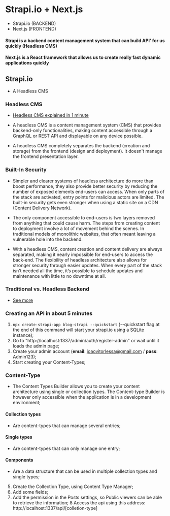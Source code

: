 # Strapi.io + Next.js
- Strapi.io (BACKEND)
- Next.js (FRONTEND)

#### Strapi is a backend content management system that can build API' for us quickly (Headless CMS)
#### Next.js is a React framework that allows us to create really fast dynamic applications quickly

## Strapi.io
- A Headless CMS
### Headless CMS
- [Headless CMS explained in 1 minute](https://youtu.be/-Uor3I0n_vQ)

- A headless CMS is a content management system (CMS) that provides backend-only functionalities, making content accessible through a GraphQL or REST API and displayable on any device possible.

- A headless CMS completely separates the backend (creation and storage) from the frontend (design and deployment). It doesn't manage the frontend presentation layer.

### Built-In Security
- Simpler and clearer systems of headless architecture do more than boost performance, they also provide better security by reducing the number of exposed elements end-users can access. When only parts of the stack are activated, entry points for malicious actors are limited. The built-in security gets even stronger when using a static site on a CDN (Content Delivery Network).

- The only component accessible to end-users is two layers removed from anything that could cause harm. The steps from creating content to deployment involve a lot of movement behind the scenes. In traditional models of monolithic websites, that often meant leaving a vulnerable hole into the backend.

- With a headless CMS, content creation and content delivery are always separated, making it nearly impossible for end-users to access the back-end. The flexibility of headless architecture also allows for stronger security through easier updates. When every part of the stack isn’t needed all the time, it’s possible to schedule updates and maintenance with little to no downtime at all.
### Traditional vs. Headless Backend
- [See more](https://strapi.io/blog/traditional-vs-headless-cms-a-comparison?utm_source=devto&utm_medium=post&utm_campaign=blog)
### Creating an API in about 5 minutes
1. ```npx create-strapi-app blog-strapi --quickstart``` (--quickstart flag at the end of this command will start your strapi.io using a SQLite instance);
2. Go to "http://localhost:1337/admin/auth/register-admin" or wait until it loads the admin page;
3. Create your admin account (**email**: joaovitorlessa@gmail.com / **pass**: Admin123);
4. Start creating your Content-Types;

### Content-Type
- The Content Types Builder allows you to create your content architecture using single or collection types. 
The Content-type Builder is however only accessible when the application is in a development environment;

#### Collection types
- Are content-types that can manage several entries;

#### Single types
- Are content-types that can only manage one entry;

#### Components
- Are a data structure that can be used in multiple collection types and single types;

5. Create the Collection Type, using Content Type Manager;
6. Add some fields;
7. Add the permission in the Posts settings, so Public viewers can be able to retrieve the information;
8 Access the api using this address: http://localhost:1337/api/[colletion-type]